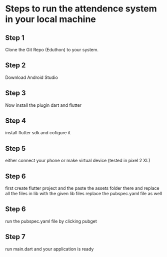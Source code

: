 # Steps to run the attendence system in your local machine

## Step 1
Clone the Git Repo (Eduthon) to your system.

## Step 2 
Download Android Studio

## Step 3
Now install the plugin dart and flutter

## Step 4
install flutter sdk and cofigure it 

## Step 5
either connect your phone or make virtual device (tested in pixel 2 XL)

## Step 6
first create flutter project and the paste the assets folder there and replace all the files in lib with the given lib files replace the pubspec.yaml file as well

## Step 6
run the pubspec.yaml file by clicking pubget

## Step 7
run main.dart and your application is ready

